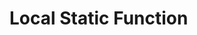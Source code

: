 # Local Static Function

```cs --project ./Snippets/Snippets.csproj --source-file ./Snippets/LocalStatic.cs --region local-static
```